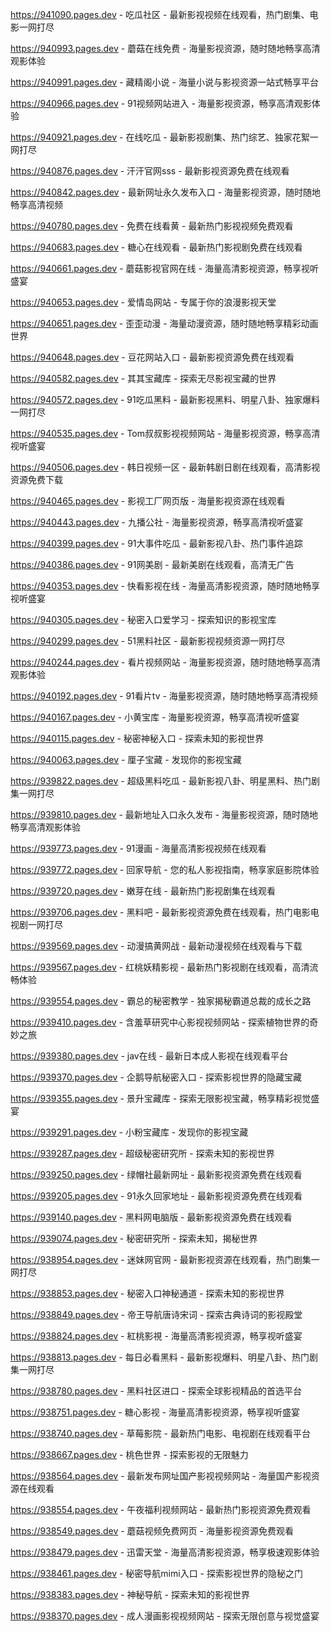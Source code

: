 
https://941090.pages.dev - 吃瓜社区 - 最新影视视频在线观看，热门剧集、电影一网打尽

https://940993.pages.dev - 蘑菇在线免费 - 海量影视资源，随时随地畅享高清观影体验

https://940991.pages.dev - 藏精阁小说 - 海量小说与影视资源一站式畅享平台

https://940966.pages.dev - 91视频网站进入 - 海量影视资源，畅享高清观影体验

https://940921.pages.dev - 在线吃瓜 - 最新影视剧集、热门综艺、独家花絮一网打尽

https://940876.pages.dev - 汗汗官网sss - 最新影视资源免费在线观看

https://940842.pages.dev - 最新网址永久发布入口 - 海量影视资源，随时随地畅享高清视频

https://940780.pages.dev - 免费在线看黄 - 最新热门影视视频免费观看

https://940683.pages.dev - 糖心在线观看 - 最新热门影视剧免费在线观看

https://940661.pages.dev - 蘑菇影视官网在线 - 海量高清影视资源，畅享视听盛宴

https://940653.pages.dev - 爱情岛网站 - 专属于你的浪漫影视天堂

https://940651.pages.dev - 歪歪动漫 - 海量动漫资源，随时随地畅享精彩动画世界

https://940648.pages.dev - 豆花网站入口 - 最新影视资源免费在线观看

https://940582.pages.dev - 其其宝藏库 - 探索无尽影视宝藏的世界

https://940572.pages.dev - 91吃瓜黑料 - 最新影视黑料、明星八卦、独家爆料一网打尽

https://940535.pages.dev - Tom叔叔影视视频网站 - 海量影视资源，畅享高清视听盛宴

https://940506.pages.dev - 韩日视频一区 - 最新韩剧日剧在线观看，高清影视资源免费下载

https://940465.pages.dev - 影视工厂网页版 - 海量影视资源在线观看

https://940443.pages.dev - 九播公社 - 海量影视资源，畅享高清视听盛宴

https://940399.pages.dev - 91大事件吃瓜 - 最新影视八卦、热门事件追踪

https://940386.pages.dev - 91网美剧 - 最新美剧在线观看，高清无广告

https://940353.pages.dev - 快看影视在线 - 海量高清影视资源，随时随地畅享视听盛宴

https://940305.pages.dev - 秘密入口爱学习 - 探索知识的影视宝库

https://940299.pages.dev - 51黑料社区 - 最新影视视频资源一网打尽

https://940244.pages.dev - 看片视频网站 - 海量影视资源，随时随地畅享高清观影体验

https://940192.pages.dev - 91看片tv - 海量影视资源，随时随地畅享高清视频

https://940167.pages.dev - 小黄宝库 - 海量影视资源，畅享高清视听盛宴

https://940115.pages.dev - 秘密神秘入口 - 探索未知的影视世界

https://940063.pages.dev - 厘子宝藏 - 发现你的影视宝藏

https://939822.pages.dev - 超级黑料吃瓜 - 最新影视八卦、明星黑料、热门剧集一网打尽

https://939810.pages.dev - 最新地址入口永久发布 - 海量影视资源，随时随地畅享高清观影体验

https://939773.pages.dev - 91漫画 - 海量高清影视视频在线观看

https://939772.pages.dev - 回家导航 - 您的私人影视指南，畅享家庭影院体验

https://939720.pages.dev - 嫩芽在线 - 最新热门影视剧集在线观看

https://939706.pages.dev - 黑料吧 - 最新影视资源免费在线观看，热门电影电视剧一网打尽

https://939569.pages.dev - 动漫搞黄网战 - 最新动漫视频在线观看与下载

https://939567.pages.dev - 红桃妖精影视 - 最新热门影视剧在线观看，高清流畅体验

https://939554.pages.dev - 霸总的秘密教学 - 独家揭秘霸道总裁的成长之路

https://939410.pages.dev - 含羞草研究中心影视视频网站 - 探索植物世界的奇妙之旅

https://939380.pages.dev - jav在线 - 最新日本成人影视在线观看平台

https://939370.pages.dev - 企鹅导航秘密入口 - 探索影视世界的隐藏宝藏

https://939355.pages.dev - 景升宝藏库 - 探索无限影视宝藏，畅享精彩视觉盛宴

https://939291.pages.dev - 小粉宝藏库 - 发现你的影视宝藏

https://939287.pages.dev - 超级秘密研究所 - 探索未知的影视世界

https://939250.pages.dev - 绿帽社最新网址 - 最新影视资源免费在线观看

https://939205.pages.dev - 91永久回家地址 - 最新影视资源免费在线观看

https://939140.pages.dev - 黑料网电脑版 - 最新影视资源免费在线观看

https://939074.pages.dev - 秘密研究所 - 探索未知，揭秘世界

https://938954.pages.dev - 迷妹网官网 - 最新影视资源在线观看，热门剧集一网打尽

https://938853.pages.dev - 秘密入口神秘通道 - 探索未知的影视世界

https://938849.pages.dev - 帝王导航唐诗宋词 - 探索古典诗词的影视殿堂

https://938824.pages.dev - 紅桃影視 - 海量高清影视资源，畅享视听盛宴

https://938813.pages.dev - 每日必看黑料 - 最新影视爆料、明星八卦、热门剧集一网打尽

https://938780.pages.dev - 黑料社区进口 - 探索全球影视精品的首选平台

https://938751.pages.dev - 糖心影视 - 海量高清影视资源，畅享视听盛宴

https://938740.pages.dev - 草莓影院 - 最新热门电影、电视剧在线观看平台

https://938667.pages.dev - 桃色世界 - 探索影视的无限魅力

https://938564.pages.dev - 最新发布网址国产影视视频网站 - 海量国产影视资源在线观看

https://938554.pages.dev - 午夜福利视频网站 - 最新热门影视资源免费观看

https://938549.pages.dev - 蘑菇视频免费网页 - 海量影视资源免费观看

https://938479.pages.dev - 迅雷天堂 - 海量高清影视资源，畅享极速观影体验

https://938461.pages.dev - 秘密导航mimi入口 - 探索影视世界的隐秘之门

https://938383.pages.dev - 神秘导航 - 探索未知的影视世界

https://938370.pages.dev - 成人漫画影视视频网站 - 探索无限创意与视觉盛宴
